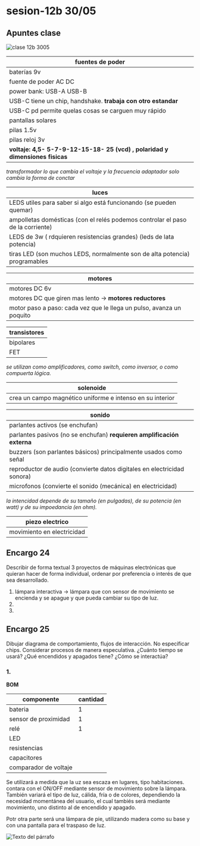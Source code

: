 # sesion-12b 30/05

## Apuntes clase

![clase 12b 3005](https://github.com/user-attachments/assets/c6d27827-980f-4cc0-aeed-78f7fd4d93d5)


|fuentes de poder|
|---|
|baterías 9v|
|fuente de poder AC DC|
|power bank: USB-A USB-B|
|USB-C tiene un chip, handshake. **trabaja con otro estandar**|
|USB-C pd permite quelas cosas se carguen muy rápido|
|pantallas solares|
|pilas 1.5v|
|pilas reloj 3v|
|**voltaje: 4,5- 5-7-9-12-15-18- 25 (vcd) , polaridad y dimensiones fisicas**|

_transformador lo que cambia el voltaje y la frecuencia
adaptador solo cambia la forma de conctar_

|luces|
|---|
|LEDS utiles para saber si algo está funcionando (se pueden quemar)|
|ampolletas domésticas (con el relés podemos controlar el paso de la corriente)|
|LEDS de 3w ( rdquieren resistencias grandes) (leds de lata potencia)|
|tiras LED (son muchos LEDS, normalmente son de alta potencia) programables|

|motores|
|---|
|motores DC 6v|
|motores DC que giren mas lento -> **motores reductores**|
|motor paso a paso: cada vez que le llega un pulso, avanza un poquito|

|transistores|
|---|
|bipolares|
|FET|

_se utilizan como amplificadores, como switch, como inversor, o como compuerta lógica._

|solenoide|
|---|
|crea un campo magnético uniforme e intenso en su interior|

|sonido|
|---|
|parlantes activos (se enchufan)|
|parlantes pasivos (no se enchufan) **requieren amplificación externa** |
|buzzers (son parlantes básicos) principalmente usados como señal| 
|reproductor de audio (convierte datos digitales en electricidad sonora)|
|microfonos (convierte el sonido (mecánica) en electricidad)|

_la intencidad depende de su tamaño (en pulgadas), de su potencia (en watt) y de su impoedancia (en ohm)._

|piezo electrico|
|---|
|movimiento en electricidad|

## Encargo 24

Describir de forma textual 3 proyectos de máquinas electrónicas que quieran hacer de forma individual, ordenar por preferencia o interés de que sea desarrollado.

1. lámpara interactiva -> lámpara que con sensor de movimiento se encienda y se apague y que pueda cambiar su tipo de luz.
2. 
3. 
## Encargo 25

Dibujar diagrama de comportamiento, flujos de interacción. No específicar chips. Considerar procesos de manera especulativa. ¿Cuánto tiempo se usará? ¿Qué encendidos y apagados tiene? ¿Cómo se interactúa?

### 1.

**BOM**

|componente| cantidad|
|---|---|
|bateria|1|
|sensor de proximidad|1|
|relé|1|
|LED||
|resistencias||
|capacitores||
|comparador de voltaje||

Se utilizará a medida que la uz sea escaza en lugares, tipo habitaciones. contara con el ON/OFF mediante sensor de movimiento sobre la lámpara. También variará el tipo de luz, cálida, fría o de colores, dependiendo la necesidad momentánea del usuario, el cual tambiés será mediante movimiento, uno distinto al de encendido y apagado.

Potr otra parte será una lámpara de pie, utilizando madera como su base y con una pantalla para el traspaso de luz.  

![Texto del párrafo](https://github.com/user-attachments/assets/88a4f86e-cd87-4741-a046-bd8247b14de7)

